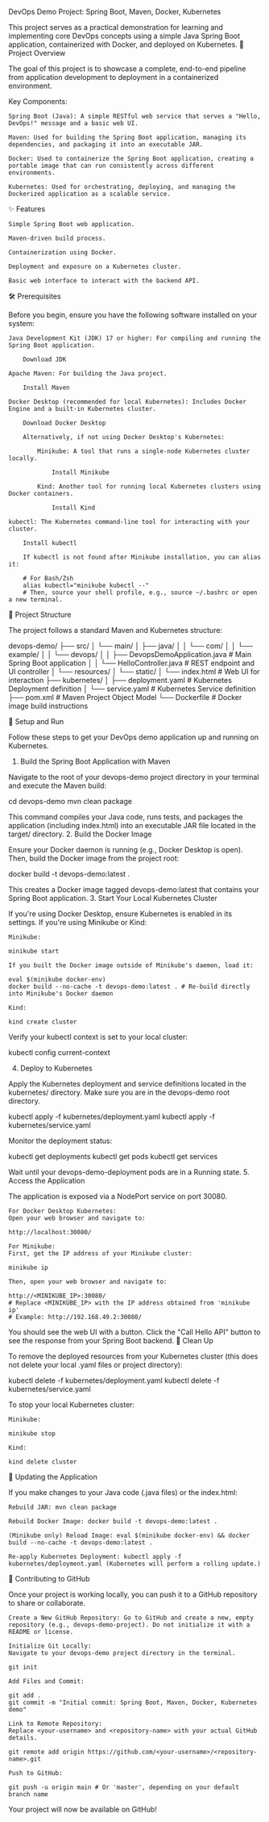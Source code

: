 DevOps Demo Project: Spring Boot, Maven, Docker, Kubernetes

This project serves as a practical demonstration for learning and implementing core DevOps concepts using a simple Java Spring Boot application, containerized with Docker, and deployed on Kubernetes.
🚀 Project Overview

The goal of this project is to showcase a complete, end-to-end pipeline from application development to deployment in a containerized environment.

Key Components:

    Spring Boot (Java): A simple RESTful web service that serves a "Hello, DevOps!" message and a basic web UI.

    Maven: Used for building the Spring Boot application, managing its dependencies, and packaging it into an executable JAR.

    Docker: Used to containerize the Spring Boot application, creating a portable image that can run consistently across different environments.

    Kubernetes: Used for orchestrating, deploying, and managing the Dockerized application as a scalable service.

✨ Features

    Simple Spring Boot web application.

    Maven-driven build process.

    Containerization using Docker.

    Deployment and exposure on a Kubernetes cluster.

    Basic web interface to interact with the backend API.

🛠️ Prerequisites

Before you begin, ensure you have the following software installed on your system:

    Java Development Kit (JDK) 17 or higher: For compiling and running the Spring Boot application.

        Download JDK

    Apache Maven: For building the Java project.

        Install Maven

    Docker Desktop (recommended for local Kubernetes): Includes Docker Engine and a built-in Kubernetes cluster.

        Download Docker Desktop

        Alternatively, if not using Docker Desktop's Kubernetes:

            Minikube: A tool that runs a single-node Kubernetes cluster locally.

                Install Minikube

            Kind: Another tool for running local Kubernetes clusters using Docker containers.

                Install Kind

    kubectl: The Kubernetes command-line tool for interacting with your cluster.

        Install kubectl

        If kubectl is not found after Minikube installation, you can alias it:

        # For Bash/Zsh
        alias kubectl="minikube kubectl --"
        # Then, source your shell profile, e.g., source ~/.bashrc or open a new terminal.

📂 Project Structure

The project follows a standard Maven and Kubernetes structure:

devops-demo/
├── src/
│   └── main/
│       ├── java/
│       │   └── com/
│       │       └── example/
│       │           └── devops/
│       │               ├── DevopsDemoApplication.java  # Main Spring Boot application
│       │               └── HelloController.java        # REST endpoint and UI controller
│       └── resources/
│           └── static/
│               └── index.html                          # Web UI for interaction
├── kubernetes/
│   ├── deployment.yaml                               # Kubernetes Deployment definition
│   └── service.yaml                                  # Kubernetes Service definition
├── pom.xml                                           # Maven Project Object Model
└── Dockerfile                                        # Docker image build instructions

🚀 Setup and Run

Follow these steps to get your DevOps demo application up and running on Kubernetes.
1. Build the Spring Boot Application with Maven

Navigate to the root of your devops-demo project directory in your terminal and execute the Maven build:

cd devops-demo
mvn clean package

This command compiles your Java code, runs tests, and packages the application (including index.html) into an executable JAR file located in the target/ directory.
2. Build the Docker Image

Ensure your Docker daemon is running (e.g., Docker Desktop is open). Then, build the Docker image from the project root:

docker build -t devops-demo:latest .

This creates a Docker image tagged devops-demo:latest that contains your Spring Boot application.
3. Start Your Local Kubernetes Cluster

If you're using Docker Desktop, ensure Kubernetes is enabled in its settings. If you're using Minikube or Kind:

    Minikube:

    minikube start

    If you built the Docker image outside of Minikube's daemon, load it:

    eval $(minikube docker-env)
    docker build --no-cache -t devops-demo:latest . # Re-build directly into Minikube's Docker daemon

    Kind:

    kind create cluster

Verify your kubectl context is set to your local cluster:

kubectl config current-context

4. Deploy to Kubernetes

Apply the Kubernetes deployment and service definitions located in the kubernetes/ directory. Make sure you are in the devops-demo root directory.

kubectl apply -f kubernetes/deployment.yaml
kubectl apply -f kubernetes/service.yaml

Monitor the deployment status:

kubectl get deployments
kubectl get pods
kubectl get services

Wait until your devops-demo-deployment pods are in a Running state.
5. Access the Application

The application is exposed via a NodePort service on port 30080.

    For Docker Desktop Kubernetes:
    Open your web browser and navigate to:

    http://localhost:30080/

    For Minikube:
    First, get the IP address of your Minikube cluster:

    minikube ip

    Then, open your web browser and navigate to:

    http://<MINIKUBE_IP>:30080/
    # Replace <MINIKUBE_IP> with the IP address obtained from 'minikube ip'
    # Example: http://192.168.49.2:30080/

You should see the web UI with a button. Click the "Call Hello API" button to see the response from your Spring Boot backend.
🧹 Clean Up

To remove the deployed resources from your Kubernetes cluster (this does not delete your local .yaml files or project directory):

kubectl delete -f kubernetes/deployment.yaml
kubectl delete -f kubernetes/service.yaml

To stop your local Kubernetes cluster:

    Minikube:

    minikube stop

    Kind:

    kind delete cluster

🔄 Updating the Application

If you make changes to your Java code (.java files) or the index.html:

    Rebuild JAR: mvn clean package

    Rebuild Docker Image: docker build -t devops-demo:latest .

    (Minikube only) Reload Image: eval $(minikube docker-env) && docker build --no-cache -t devops-demo:latest .

    Re-apply Kubernetes Deployment: kubectl apply -f kubernetes/deployment.yaml (Kubernetes will perform a rolling update.)

🤝 Contributing to GitHub

Once your project is working locally, you can push it to a GitHub repository to share or collaborate.

    Create a New GitHub Repository: Go to GitHub and create a new, empty repository (e.g., devops-demo-project). Do not initialize it with a README or license.

    Initialize Git Locally:
    Navigate to your devops-demo project directory in the terminal.

    git init

    Add Files and Commit:

    git add .
    git commit -m "Initial commit: Spring Boot, Maven, Docker, Kubernetes demo"

    Link to Remote Repository:
    Replace <your-username> and <repository-name> with your actual GitHub details.

    git remote add origin https://github.com/<your-username>/<repository-name>.git

    Push to GitHub:

    git push -u origin main # Or 'master', depending on your default branch name

Your project will now be available on GitHub!
